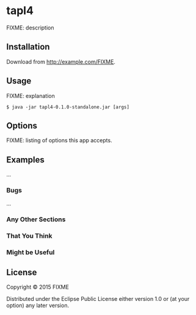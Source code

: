 # tapl4

FIXME: description

## Installation

Download from http://example.com/FIXME.

## Usage

FIXME: explanation

    $ java -jar tapl4-0.1.0-standalone.jar [args]

## Options

FIXME: listing of options this app accepts.

## Examples

...

### Bugs

...

### Any Other Sections
### That You Think
### Might be Useful

## License

Copyright © 2015 FIXME

Distributed under the Eclipse Public License either version 1.0 or (at
your option) any later version.
